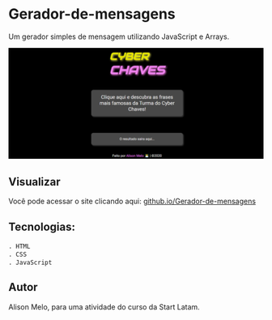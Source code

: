 # Gerador-de-mensagens
Um gerador simples de mensagem utilizando JavaScript e Arrays.

![](img/app.png)

## Visualizar

Você pode acessar o site clicando aqui: [github.io/Gerador-de-mensagens]( https://alisonmelo.github.io/Gerador-de-mensagens/)

## Tecnologias:

```
. HTML
. CSS
. JavaScript
```

## Autor
Alison Melo, para uma atividade do curso da Start Latam.
